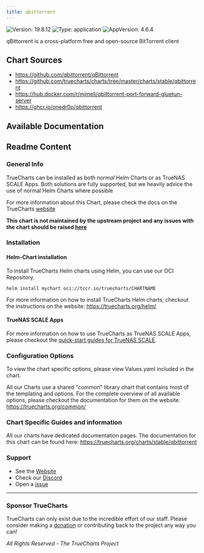 ```yaml
---
title: qbittorrent
---
```


![Version: 19.8.12](https://img.shields.io/badge/Version-19.8.12-informational?style=flat-square) ![Type: application](https://img.shields.io/badge/Type-application-informational?style=flat-square) ![AppVersion: 4.6.4](https://img.shields.io/badge/AppVersion-4.6.4-informational?style=flat-square)

qBittorrent is a cross-platform free and open-source BitTorrent client

## Chart Sources

- https://github.com/qbittorrent/qBittorrent
- https://github.com/truecharts/charts/tree/master/charts/stable/qbittorrent
- https://hub.docker.com/r/mjmeli/qbittorrent-port-forward-gluetun-server
- https://ghcr.io/onedr0p/qbittorrent

## Available Documentation


## Readme Content


### General Info

TrueCharts can be installed as both _normal_ Helm Charts or as TrueNAS SCALE Apps.
Both solutions are fully supported, but we heavily advice the use of normal Helm Charts where possible

For more information about this Chart, please check the docs on the TrueCharts [website](https://truecharts.org/charts/stable/qbittorrent)

**This chart is not maintained by the upstream project and any issues with the chart should be raised [here](https://github.com/truecharts/charts/issues/new/choose)**

### Installation

#### Helm-Chart installation

To install TrueCharts Helm charts using Helm, you can use our OCI Repository.

`helm install mychart oci://tccr.io/truecharts/CHARTNAME`

For more information on how to install TrueCharts Helm charts, checkout the instructions on the website: https://truecharts.org/helm/


#### TrueNAS SCALE Apps

For more information on how to use TrueCharts as TrueNAS SCALE Apps, please checkout the [quick-start guides for TrueNAS SCALE](https://truecharts.org/scale/guides/scale-intro).

### Configuration Options

To view the chart specific options, please view Values.yaml included in the chart.

All our Charts use a shared "common" library chart that contains most of the templating and options.
For the complete overview of all available options, please checkout the documentation for them on the website: https://truecharts.org/common/

### Chart Specific Guides and information

All our charts have dedicated documentation pages.
The documentation for this chart can be found here:
https://truecharts.org/charts/stable/qbittorrent

### Support


- See the [Website](https://truecharts.org)
- Check our [Discord](https://discord.gg/tVsPTHWTtr)
- Open a [issue](https://github.com/truecharts/charts/issues/new/choose)

---

### Sponsor TrueCharts

TrueCharts can only exist due to the incredible effort of our staff.
Please consider making a [donation](https://truecharts.org/general/sponsor) or contributing back to the project any way you can!

_All Rights Reserved - The TrueCharts Project_
